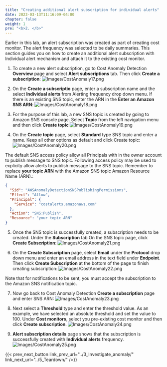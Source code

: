 ```yaml
---
title: "Creating additional alert subscription for individual alerts"
date: 2023-03-13T11:16:09-04:00
chapter: false
weight: 1
pre: "<b>2. </b>"
---
```


Earlier in this lab, an alert subscription was created as part of creating cost monitor. The alert frequency was selected to be daily summaries. This section guides you on how to create an additional alert subscription with Individual alert mechanism and attach it to the existing cost monitor.

1. To create a new alert subscription, go to Cost Anomaly Detection **Overview** page and select **Alert subscriptions** tab. Then click **Create a subscription**:
![Images/CostAnomaly17.png](/Cost/200_6_Cost_Anomaly_Detection/Images/cost_anomaly_17.png?classes=lab_picture_small)

2. On the **Create a subscriptio** page, enter a subscription name and the select **Individual alerts** from Alerting frequency drop down menu. If there is an existing SNS topic, enter the ARN in the **Enter an Amazon SNS ARN**:
![Images/CostAnomaly18.png](/Cost/200_6_Cost_Anomaly_Detection/Images/cost_anomaly_18.png?classes=lab_picture_small)

3. For the purpose of this lab, a new SNS topic is created by going to Amazon SNS console page. Select **Topic** from the left navigation menu and then click **Create topic**
![Images/CostAnomaly19.png](/Cost/200_6_Cost_Anomaly_Detection/Images/cost_anomaly_19.png?classes=lab_picture_small)

4. On the **Create topic** page, select **Standard** type SNS topic and enter a name. Keep all other options as default and click Create topic:
![Images/CostAnomaly20.png](/Cost/200_6_Cost_Anomaly_Detection/Images/cost_anomaly_20.png?classes=lab_picture_small)

The default SNS access policy allow all Principals with in the owner account to publish message to SNS topic. Following access policy may be used to explicity allow alerts to publish message to the SNS topic. Remember to replace **your topic ARN** with the Amazon SNS topic Amazon Resource Name (ARN).:

```json
{
  "Sid": "AWSAnomalyDetectionSNSPublishingPermissions",
  "Effect": "Allow",
  "Principal": {
    "Service": "costalerts.amazonaws.com"
  },
  "Action": "SNS:Publish",
  "Resource": "your topic ARN"
}
```

5. Once the SNS topic is successfully created, a subscription needs to be created. Under the **Subscription** tab On the SNS topic page, click **Create Subscription**:
![Images/CostAnomaly21.png](/Cost/200_6_Cost_Anomaly_Detection/Images/cost_anomaly_21.png?classes=lab_picture_small)

6. On the **Create Subscription** page, select **Email** under the **Protocol** drop down menu and enter an email address in the text field under **Endpoint**. Then click **Create Subscription** at the bottom of the page to finish creating subscription:
![Images/CostAnomaly22.png](/Cost/200_6_Cost_Anomaly_Detection/Images/cost_anomaly_22.png?classes=lab_picture_small) 

Note that for notifications to be sent, you must accept the subscription to the Amazon SNS notification topic.

7. Now go back to Cost Anomaly Detection **Create a subscription** page and enter SNS ARN:
![Images/CostAnomaly23.png](/Cost/200_6_Cost_Anomaly_Detection/Images/cost_anomaly_23.png?classes=lab_picture_small) 

8. Next select a **Threshold** type and enter the threshold value. As an example, we have selected an absolute threshold and set the value to 100. Under **Cost monitors**, select you pre-existing cost monitor and then click **Create subscription**. 
![Images/CostAnomaly24.png](/Cost/200_6_Cost_Anomaly_Detection/Images/cost_anomaly_24.png?classes=lab_picture_small) 

9. **Alert subscription details** page shows that the subscription is successfully created with **Individual alerts** frequency. 
![Images/CostAnomaly25.png](/Cost/200_6_Cost_Anomaly_Detection/Images/cost_anomaly_25.png?classes=lab_picture_small) 

{{< prev_next_button link_prev_url="../3_Investigate_anomaly/" link_next_url="../5_Teardown/" />}}